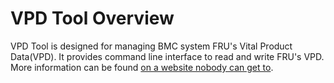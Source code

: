 # VPD Tool Overview

VPD Tool is designed for managing BMC system FRU's Vital Product Data(VPD). It
provides command line interface to read and write FRU's VPD. More information
can be found
[on a website nobody can get to](https://github.ibm.com/openbmc/openbmc/wiki/VPD-TOOL-HELPER).

